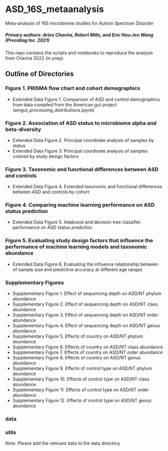 # ASD_16S_metaanalysis
Meta-analysis of 16S microbiome studies for Autism Spectrum Disorder
##### Primary authors: Aries Chavira, Robert Mills, and Eric Hou-Jen Wang (Precidiag Inc. 2021)

This repo contains the scripts and notebooks to reproduce the analysis from Chavira 2022 (in prep).

## Outline of Directories

### Figure 1. PRISMA flow chart and cohort demographics
- Extended Data Figure 1. Comparison of ASD and control demographics from data compiled from the American gut project (amgut_processing_distributions.ipynb)

### Figure 2. Association of ASD status to microbiome alpha and beta-diversity
- Extended Data Figure 2. Principal coordinate analysis of samples by status
- Extended Data Figure 3. Principal coordinate analysis of samples colored by study design factors

### Figure 3. Taxonomic and functional differences between ASD and controls
- Extended Data Figure 4. Extended taxonomic and functional differences between ASD and controls by cohort

### Figure 4. Comparing machine learning performance on ASD status prediction
- Extended Data Figure 5. Adaboost and decision tree classifier performance on ASD status prediction

### Figure 5. Evaluating study design factors that influence the performance of machine learning models and taxonomic abundance
- Extended Data Figure 6. Evaluating the influence relationship between of sample size and predictive accuracy at different age ranges 

### Supplementary Figures
- Supplementary Figure 1. Effect of sequencing depth on ASD/NT phylum abundance
- Supplementary Figure 2. Effect of sequencing depth on ASD/NT class abundance
- Supplementary Figure 3. Effect of sequencing depth on ASD/NT order abundance
- Supplementary Figure 4. Effect of sequencing depth on ASD/NT genus abundance
- Supplementary Figure 5. Effects of country on ASD/NT phylum abundance
- Supplementary Figure 6. Effects of country on ASD/NT class abundance
- Supplementary Figure 7. Effects of country on ASD/NT order abundance
- Supplementary Figure 8. Effects of country on ASD/NT genus abundance
- Supplementary Figure 9. Effects of control type on ASD/NT phylum abundance
- Supplementary Figure 10. Effects of control type on ASD/NT class abundance
- Supplementary Figure 11. Effects of control type on ASD/NT order abundance
- Supplementary Figure 12. Effects of control type on ASD/NT genus abundance

### data
### utils

Note. Please add the relevant data to the data directory

